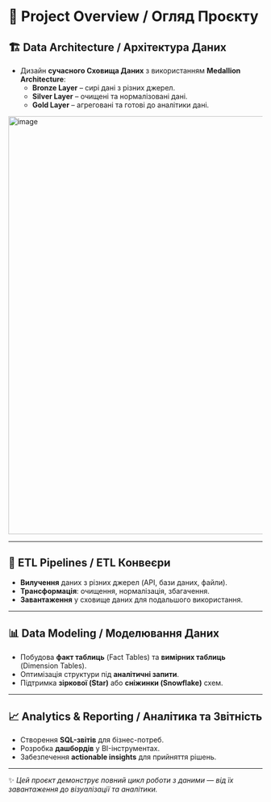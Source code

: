 # 📖 Project Overview / Огляд Проєкту

## 🏗️ Data Architecture / Архітектура Даних
- Дизайн **сучасного Сховища Даних** з використанням **Medallion Architecture**:
  - **Bronze Layer** – сирі дані з різних джерел.
  - **Silver Layer** – очищені та нормалізовані дані.
  - **Gold Layer** – агреговані та готові до аналітики дані.

<img width="1289" height="829" alt="image" src="https://github.com/user-attachments/assets/4a9b0b4e-303c-4a7b-bd7e-4b8bf603d93d" />

---

## 🔄 ETL Pipelines / ETL Конвеєри
- **Вилучення** даних з різних джерел (API, бази даних, файли).
- **Трансформація**: очищення, нормалізація, збагачення.
- **Завантаження** у сховище даних для подальшого використання.

---

## 📊 Data Modeling / Моделювання Даних
- Побудова **факт таблиць** (Fact Tables) та **вимірних таблиць** (Dimension Tables).
- Оптимізація структури під **аналітичні запити**.
- Підтримка **зіркової (Star)** або **сніжинки (Snowflake)** схем.

---

## 📈 Analytics & Reporting / Аналітика та Звітність
- Створення **SQL-звітів** для бізнес-потреб.
- Розробка **дашбордів** у BI-інструментах.
- Забезпечення **actionable insights** для прийняття рішень.

---

✨ *Цей проєкт демонструє повний цикл роботи з даними — від їх завантаження до візуалізації та аналітики.*
